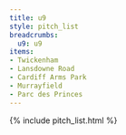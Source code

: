 ```yaml
---
title: u9
style: pitch_list
breadcrumbs:
  u9: u9
items:
- Twickenham
- Lansdowne Road
- Cardiff Arms Park
- Murrayfield
- Parc des Princes
---
```


{% include pitch_list.html %}
